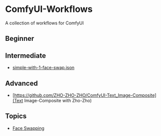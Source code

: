 # ComfyUI-Workflows
A collection of workflows for ComfyUI

## Beginner

## Intermediate

* [simple-with-1-face-swap.json](simple-with-1-face-swap.json)

## Advanced

* [https://github.com/ZHO-ZHO-ZHO/ComfyUI-Text_Image-Composite](Text Image-Composite with Zho-Zho)

## Topics

* [Face Swapping](face-swapping/README.md)
